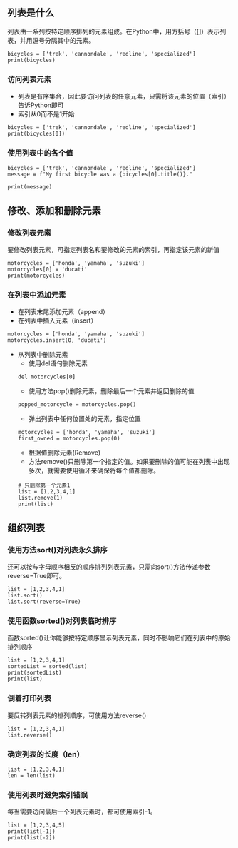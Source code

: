 ## 列表是什么
列表由一系列按特定顺序排列的元素组成。在Python中，用方括号（[]）表示列表，并用逗号分隔其中的元素。
~~~
bicycles = ['trek', 'cannondale', 'redline', 'specialized']
print(bicycles)
~~~

### 访问列表元素
* 列表是有序集合，因此要访问列表的任意元素，只需将该元素的位置（索引）告诉Python即可
* 索引从0而不是1开始
~~~
bicycles = ['trek', 'cannondale', 'redline', 'specialized']
print(bicycles[0])
~~~

### 使用列表中的各个值
~~~
bicycles = ['trek', 'cannondale', 'redline', 'specialized']
message = f"My first bicycle was a {bicycles[0].title()}."

print(message)
~~~

## 修改、添加和删除元素

### 修改列表元素
要修改列表元素，可指定列表名和要修改的元素的索引，再指定该元素的新值    
~~~
motorcycles = ['honda', 'yamaha', 'suzuki']
motorcycles[0] = 'ducati'
print(motorcycles)
~~~

### 在列表中添加元素
* 在列表末尾添加元素（append）
* 在列表中插入元素（insert）
~~~
motorcycles = ['honda', 'yamaha', 'suzuki']
motorcycles.insert(0, 'ducati')
~~~
* 从列表中删除元素
    - 使用del语句删除元素
    ~~~
    del motorcycles[0]
    ~~~
    - 使用方法pop()删除元素，删除最后一个元素并返回删除的值
    ~~~
    popped_motorcycle = motorcycles.pop()
    ~~~
    - 弹出列表中任何位置处的元素，指定位置
    ~~~
    motorcycles = ['honda', 'yamaha', 'suzuki']
    first_owned = motorcycles.pop(0)
    ~~~
    - 根据值删除元素(Remove)
    - 方法remove()只删除第一个指定的值。如果要删除的值可能在列表中出现多次，就需要使用循环来确保将每个值都删除。
    ~~~
    # 只删除第一个元素1
    list = [1,2,3,4,1]
    list.remove(1)
    print(list)
    ~~~

## 组织列表

### 使用方法sort()对列表永久排序
还可以按与字母顺序相反的顺序排列列表元素，只需向sort()方法传递参数reverse=True即可。
~~~
list = [1,2,3,4,1]
list.sort()
list.sort(reverse=True)
~~~

### 使用函数sorted()对列表临时排序
函数sorted()让你能够按特定顺序显示列表元素，同时不影响它们在列表中的原始排列顺序
~~~
list = [1,2,3,4,1]
sortedList = sorted(list)
print(sortedList)
print(list)
~~~

### 倒着打印列表
要反转列表元素的排列顺序，可使用方法reverse()
~~~
list = [1,2,3,4,1]
list.reverse()
~~~

### 确定列表的长度（len）
~~~
list = [1,2,3,4,1]
len = len(list)
~~~

### 使用列表时避免索引错误
每当需要访问最后一个列表元素时，都可使用索引-1。
~~~
list = [1,2,3,4,5]
print(list[-1])
print(list[-2])
~~~